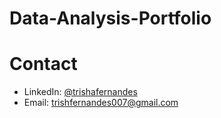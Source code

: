 # Data-Analysis-Portfolio

# Contact
* LinkedIn: [@trishafernandes](https://www.linkedin.com/in/trishafernandes7/)
* Email: trishfernandes007@gmail.com
